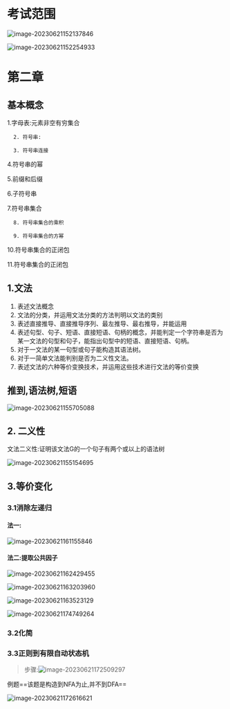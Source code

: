 # 考试范围

![image-20230621152137846](https://nunbey-bill.oss-cn-beijing.aliyuncs.com/2020-weekReport/image-20230621152137846.png)

![image-20230621152254933](https://nunbey-bill.oss-cn-beijing.aliyuncs.com/2020-weekReport/image-20230621152254933.png)

# 第二章 

## 基本概念

  1.字母表:元素非空有穷集合

      2. 符号串:

      3. 符号串连接

   4.符号串的幂

   5.前缀和后缀

   6.子符号串

   7.符号串集合

      8. 符号串集合的乘积

      9. 符号串集合的方幂

   10.符号串集合的正闭包

   11.符号串集合的正闭包

## 1.文法

1. 表述文法概念
2. 文法的分类，并运用文法分类的方法判明以文法的类别
3. 表述直接推导、直接推导序列、最左推导、最右推导，并能运用
4. 表述句型、句子、短语、直接短语、句柄的概念，并能判定一个字符串是否为某一文法的句型和句子，能指出句型中的短语、直接短语、句柄。
5. 对于一文法的某一句型或句子能构造其语法树。
6. 对于一简单文法能判别是否为二义性文法。
7. 表述文法的六种等价变换技术，并运用这些技术进行文法的等价变换

## 推到,语法树,短语

![image-20230621155705088](https://nunbey-bill.oss-cn-beijing.aliyuncs.com/2020-weekReport/image-20230621155705088.png)

## 2. 二义性

文法二义性:证明该文法G的一个句子有两个或以上的语法树

![image-20230621155154695](https://nunbey-bill.oss-cn-beijing.aliyuncs.com/2020-weekReport/image-20230621155154695.png)

## 3.等价变化

### 3.1消除左递归

#### 法一:

![image-20230621161155846](https://nunbey-bill.oss-cn-beijing.aliyuncs.com/2020-weekReport/image-20230621161155846.png)

#### 法二:提取公共因子

![image-20230621162429455](https://nunbey-bill.oss-cn-beijing.aliyuncs.com/2020-weekReport/image-20230621162429455.png)

![image-20230621163203960](https://nunbey-bill.oss-cn-beijing.aliyuncs.com/2020-weekReport/image-20230621163203960.png)

![image-20230621163523129](https://nunbey-bill.oss-cn-beijing.aliyuncs.com/2020-weekReport/image-20230621163523129.png)

![image-20230621174749264](https://nunbey-bill.oss-cn-beijing.aliyuncs.com/2020-weekReport/image-20230621174749264.png)

### 3.2化简

### 3.3正则到有限自动状态机

>步骤:![image-20230621172509297](https://nunbey-bill.oss-cn-beijing.aliyuncs.com/2020-weekReport/image-20230621172509297.png)

例题==该题是构造到NFA为止,并不到DFA==

![image-20230621172616621](https://nunbey-bill.oss-cn-beijing.aliyuncs.com/2020-weekReport/image-20230621172616621.png)

